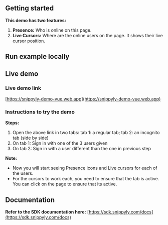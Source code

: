 ## Getting started
**This demo has two features:**
1. **Presence:** Who is online on this page.
2. **Live Cursors:** Where are the online users on the page. It shows their live cursor position.

## Run example locally


## Live demo

### Live demo link
[https://snippyly-demo-vue.web.app](https://snippyly-demo-vue.web.app)

### Instructions to try the demo

**Steps:**
1. Open the above link in two tabs: tab 1: a regular tab; tab 2: an incognito tab (side by side)
2. On tab 1: Sign in with one of the 3 users given
3. On tab 2: Sign in with a user different than the one in previous step

**Note:**
* Now you will start seeing Presence icons and Live cursors for each of the users.
* For the cursors to work each, you need to ensure that the tab is active. You can click on the page to ensure that its active.


## Documentation
**Refer to the SDK documentation here:**
[https://sdk.snippyly.com/docs](https://sdk.snippyly.com/docs)
